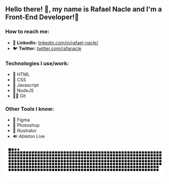 <h2>Hello there! 👋, my name is Rafael Nacle and I'm a Front-End Developer!🖤</h2>

<h3>How to reach me:</h3>
<ul>
  <li>🛅 <b>LinkedIn:</b> <a href="https://www.linkedin.com/in/rafael-nacle/" target="_blank">linkedin.com/in/rafael-nacle/</a></li>
  <li>🐦 <b>Twitter:</b> <a href="https://twitter.com/rafanacle" target="_blank">twitter.com/rafanacle</a></li>
</ul>

<h3>Technologies I use/work:</h3>
<ul>
  <li>🦴 HTML</li>
  <li>🦋 CSS</li>
  <li>🧠 Javascript</li>
  <li>🧶 NodeJS</li>
  <li>🐱‍👤 Git</li>
</ul>

<h3>Other Tools I know:</h3>
<ul>
  <li>🧪 Figma</li>
  <li>📸 Photoshop</li>
  <li>🐲 Illustrator </li>
  <li>🔊 Ableton Live</li>
</ul>



![snake gif](https://github.com/rafaelnacle/rafaelnacle/blob/output/github-contribution-grid-snake.svg)

